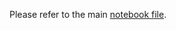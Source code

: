 Please refer to the main [notebook file](https://github.com/QuNovaComputing/CohortProject_2021/blob/week3_qunovacomputing/Week3_VQE/readme_nb.ipynb).